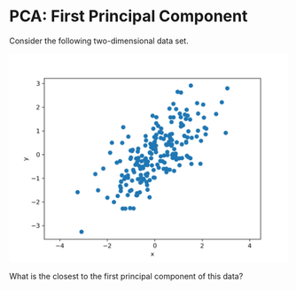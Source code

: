 # PCA: First Principal Component

Consider the following two-dimensional data set.

![A Gaussian distribution of data](gaussian_rotated.png)

What is the closest to the first principal component of this data?
